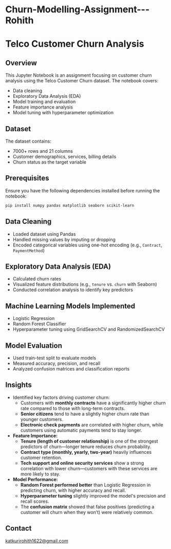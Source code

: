 # Churn-Modelling-Assignment---Rohith

# Telco Customer Churn Analysis

## Overview

This Jupyter Notebook is an assignment focusing on customer churn analysis using the Telco Customer Churn dataset. The notebook covers:

- Data cleaning
- Exploratory Data Analysis (EDA)
- Model training and evaluation
- Feature importance analysis
- Model tuning with hyperparameter optimization

## Dataset

The dataset contains:

- 7000+ rows and 21 columns
- Customer demographics, services, billing details
- Churn status as the target variable

## Prerequisites

Ensure you have the following dependencies installed before running the notebook:

```bash
pip install numpy pandas matplotlib seaborn scikit-learn
```

## Data Cleaning

- Loaded dataset using Pandas
- Handled missing values by imputing or dropping
- Encoded categorical variables using one-hot encoding (e.g., `Contract`, `PaymentMethod`)

## Exploratory Data Analysis (EDA)

- Calculated churn rates
- Visualized feature distributions (e.g., `tenure` vs. `churn` with Seaborn)
- Conducted correlation analysis to identify key predictors

## Machine Learning Models Implemented

- Logistic Regression
- Random Forest Classifier
- Hyperparameter tuning using GridSearchCV and RandomizedSearchCV

## Model Evaluation

- Used train-test split to evaluate models
- Measured accuracy, precision, and recall
- Analyzed confusion matrices and classification reports

## Insights

- Identified key factors driving customer churn:
  - Customers with **monthly contracts** have a significantly higher churn rate compared to those with long-term contracts.
  - **Senior citizens** tend to have a slightly higher churn rate than younger customers.
  - **Electronic check payments** are correlated with higher churn, while customers using automatic payments tend to stay longer.
- **Feature Importance:**
  - **Tenure (length of customer relationship)** is one of the strongest predictors of churn—longer tenure reduces churn probability.
  - **Contract type (monthly, yearly, two-year)** heavily influences customer retention.
  - **Tech support and online security services** show a strong correlation with lower churn—customers with these services are more likely to stay.
- **Model Performance:**
  - **Random Forest performed better** than Logistic Regression in predicting churn, with higher accuracy and recall.
  - **Hyperparameter tuning** slightly improved the model's precision and recall scores.
  - The **confusion matrix** showed that false positives (predicting a customer will churn when they won’t) were relatively common.


## Contact
katkurirohith1622@gmail.com

